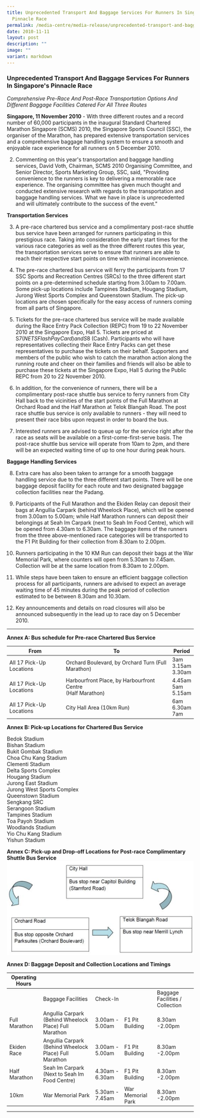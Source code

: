 ```yaml
---
title: Unprecedented Transport And Baggage Services For Runners In Singapore's
  Pinnacle Race
permalink: /media-centre/media-release/unprecedented-transport-and-baggage-services-for-runners-pinnacle-race/
date: 2010-11-11
layout: post
description: ""
image: ""
variant: markdown
---
```

### **Unprecedented Transport And Baggage Services For Runners In Singapore's Pinnacle Race**

_Comprehensive Pre-Race And Post-Race Transportation Options And Different Baggage Facilities Catered For All Three Routes_

**Singapore, 11 November 2010** - With three different routes and a record number of 60,000 participants in the inaugural Standard Chartered Marathon Singapore (SCMS) 2010, the Singapore Sports Council (SSC), the organiser of the Marathon, has prepared extensive transportation services and a comprehensive baggage handling system to ensure a smooth and enjoyable race experience for all runners on 5 December 2010.

2. Commenting on this year's transportation and baggage handling services, David Voth, Chairman, SCMS 2010 Organising Committee, and Senior Director, Sports Marketing Group, SSC, said, "Providing convenience to the runners is key to delivering a memorable race experience. The organising committee has given much thought and conducted extensive research with regards to the transportation and baggage handling services. What we have in place is unprecedented and will ultimately contribute to the success of the event."

**Transportation Services**

3. A pre-race chartered bus service and a complimentary post-race shuttle bus service have been arranged for runners participating in this prestigious race. Taking into consideration the early start times for the various race categories as well as the three different routes this year, the transportation services serve to ensure that runners are able to reach their respective start points on time with minimal inconvenience.

4. The pre-race chartered bus service will ferry the participants from 17 SSC Sports and Recreation Centres (SRCs) to the three different start points on a pre-determined schedule starting from 3.00am to 7.00am. Some pick-up locations include Tampines Stadium, Hougang Stadium, Jurong West Sports Complex and Queenstown Stadium. The pick-up locations are chosen specifically for the easy access of runners coming from all parts of Singapore.

5. Tickets for the pre-race chartered bus service will be made available during the Race Entry Pack Collection (REPC) from 19 to 22 November 2010 at the Singapore Expo, Hall 5. Tickets are priced at S$7 (NETS FlashPay Card) and S$8 (Cash). Participants who will have representatives collecting their Race Entry Packs can get these representatives to purchase the tickets on their behalf. Supporters and members of the public who wish to catch the marathon action along the running route and cheer on their families and friends will also be able to purchase these tickets at the Singapore Expo, Hall 5 during the Public REPC from 20 to 22 November 2010.

6. In addition, for the convenience of runners, there will be a complimentary post-race shuttle bus service to ferry runners from City Hall back to the vicinities of the start points of the Full Marathon at Orchard Road and the Half Marathon at Telok Blangah Road. The post race shuttle bus service is only available to runners - they will need to present their race bibs upon request in order to board the bus.

7. Interested runners are advised to queue up for the service right after the race as seats will be available on a first-come-first-serve basis. The post-race shuttle bus service will operate from 10am to 2pm, and there will be an expected waiting time of up to one hour during peak hours.

**Baggage Handling Services**

8. Extra care has also been taken to arrange for a smooth baggage handling service due to the three different start points. There will be one baggage deposit facility for each route and two designated baggage collection facilities near the Padang.

9. Participants of the Full Marathon and the Ekiden Relay can deposit their bags at Angullia Carpark (behind Wheelock Place), which will be opened from 3.00am to 5.00am; while Half Marathon runners can deposit their belongings at Seah Im Carpark (next to Seah Im Food Centre), which will be opened from 4.30am to 6.30am. The baggage items of the runners from the three above-mentioned race categories will be transported to the F1 Pit Building for their collection from 8.30am to 2.00pm.

10. Runners participating in the 10 KM Run can deposit their bags at the War Memorial Park, where counters will open from 5.30am to 7.45am. Collection will be at the same location from 8.30am to 2.00pm.

11. While steps have been taken to ensure an efficient baggage collection process for all participants, runners are advised to expect an average waiting time of 45 minutes during the peak period of collection estimated to be between 8.30am and 10.30am.

12. Key announcements and details on road closures will also be announced subsequently in the lead up to race day on 5 December 2010.

---

**Annex A: Bus schedule for Pre-race Chartered Bus Service**

| From                     | To                                                             | Period              |
| ------------------------ | -------------------------------------------------------------- | ------------------------------- |
| All 17 Pick-Up Locations | Orchard Boulevard, by Orchard Turn (Full Marathon)             | 3am <br>3.15am <br>3.30am |
| All 17 Pick-Up Locations | Harbourfront Place, by Harbourfront Centre <br>(Half Marathon) | 4.45am <br>5am <br>5.15am |
| All 17 Pick-Up Locations | City Hall Area (10km Run)                                      | 6am <br>6.30am <br>7am |


**Annex B: Pick-up Locations for Chartered Bus Service**

Bedok Stadium
<br>Bishan Stadium
<br>Bukit Gombak Stadium
<br>Choa Chu Kang Stadium
<br>Clementi Stadium
<br>Delta Sports Complex
<br>Hougang Stadium
<br>Jurong East Stadium
<br>Jurong West Sports Complex
<br>Queenstown Stadium
<br>Sengkang SRC
<br>Serangoon Stadium
<br>Tampines Stadium
<br>Toa Payoh Stadium
<br>Woodlands Stadium
<br>Yio Chu Kang Stadium
<br>Yishun Stadium

**Annex C: Pick-up and Drop-off Locations for Post-race Complimentary Shuttle Bus Service**
![](/images/Media%20Centre/Media%20Release/2010/Nov/UNPRECEDENTEDTRANSPORTANDBAGGAGESERVICESFORRUNNERSINSINGAPORESPINNACLERACEMainPar0054Imagegif.gif)

**Annex D: Baggage Deposit and Collection Locations and Timings**

| Operating Hours |                                                        |                 |                   |                                 |
| --------------- | ------------------------------------------------------ | --------------- | ----------------- | ------------------------------- |
|                 | Baggage Facilities                                     | Check-In        |                   | Baggage Facilities / Collection |
| Full Marathon   | Angullia Carpark (Behind Wheelock Place) Full Marathon | 3.00am - 5.00am | F1 Pit Building   | 8.30am -2.00pm                  |
| Ekiden Race     | Angullia Carpark (Behind Wheelock Place) Full Marathon | 3.00am - 5.00am | F1 Pit Building   | 8.30am -2.00pm                  |
| Half Marathon   | Seah Im Carpark <br>(Next to Seah Im Food Centre)      | 4.30am - 6.30am | F1 Pit Building   | 8.30am -2.00pm                  |
| 10km            | War Memorial Park                                      | 5.30am - 7.45am | War Memorial Park | 8.30am -2.00pm                  |

---
